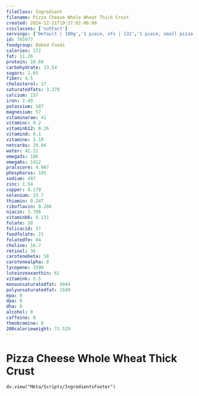```yaml
---
fileClass: Ingredient
filename: Pizza Cheese Whole Wheat Thick Crust
created: 2024-12-21T19:27:02-06:00
cssclasses: ['nutFact']
servings: ['Default | 100g','1 piece, nfs | 132','1 piece, small pizza | 90','1 piece, medium pizza | 93','1 piece, large pizza | 132','1 piece, extra-large pizza | 139','1 personal size pizza (5-7" diameter) | 224','1 small pizza (8-10" diameter) | 542','1 medium pizza (11-12" diameter) | 744','1 large pizza (13-15" diameter) | 1060']
id: 785977
foodgroup: Baked Foods
calories: 272
fat: 11.26
protein: 10.69
carbohydrate: 33.54
sugars: 2.65
fiber: 4.5
cholesterol: 17
saturatedfats: 3.379
calcium: 157
iron: 2.49
potassium: 187
magnesium: 57
vitaminarae: 41
vitaminc: 0.2
vitaminb12: 0.26
vitamind: 0.1
vitamine: 1.19
netcarbs: 29.04
water: 42.21
omega3s: 186
omega6s: 1412
pralscore: 4.967
phosphorus: 195
sodium: 497
zinc: 1.54
copper: 0.179
selenium: 23.7
thiamin: 0.247
riboflavin: 0.266
niacin: 3.786
vitaminb6: 0.131
folate: 58
folicacid: 37
foodfolate: 21
folatedfe: 84
choline: 16.7
retinol: 36
carotenebeta: 58
carotenealpha: 0
lycopene: 1590
luteinzeaxanthin: 61
vitamink: 5.5
monounsaturatedfat: 4944
polyunsaturatedfat: 1599
epa: 0
dpa: 0
dha: 0
alcohol: 0
caffeine: 0
theobromine: 0
200calorieweight: 73.529
---
```


# Pizza Cheese Whole Wheat Thick Crust

```dataviewjs
dv.view("Meta/Scripts/IngredientsFooter")
```